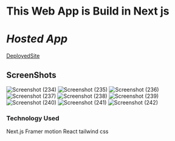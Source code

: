 # This Web App is Build in Next js

# ***Hosted App***
[DeployedSite](https://64d907c3aee17330c78eff62--peppy-chimera-b2544c.netlify.app/)

## ScreenShots
![Screenshot (234)](https://github.com/Mrinal-xx-Singha/MrinalsMetaverse/assets/100140781/fd98265f-da24-4c3a-8bdf-2f22a740d4d7)
![Screenshot (235)](https://github.com/Mrinal-xx-Singha/MrinalsMetaverse/assets/100140781/05b69817-ed14-4715-b4f3-d898a2003dc1)
![Screenshot (236)](https://github.com/Mrinal-xx-Singha/MrinalsMetaverse/assets/100140781/ff13eca7-c81a-4187-a132-0b3df43fade9)
![Screenshot (237)](https://github.com/Mrinal-xx-Singha/MrinalsMetaverse/assets/100140781/76fff681-d75d-4047-9858-311838c95f0f)
![Screenshot (238)](https://github.com/Mrinal-xx-Singha/MrinalsMetaverse/assets/100140781/5f9fdd76-7fcc-4196-bb59-afdfd94d3230)
![Screenshot (239)](https://github.com/Mrinal-xx-Singha/MrinalsMetaverse/assets/100140781/fa26ae0a-5ecb-4ff7-bc78-eb56664edc26)
![Screenshot (240)](https://github.com/Mrinal-xx-Singha/MrinalsMetaverse/assets/100140781/1e811e2e-3a56-40cb-8abf-41cb853049b3)
![Screenshot (241)](https://github.com/Mrinal-xx-Singha/MrinalsMetaverse/assets/100140781/a3421b65-096f-4e0d-917c-57ba9c84643d)
![Screenshot (242)](https://github.com/Mrinal-xx-Singha/MrinalsMetaverse/assets/100140781/3bccb927-8a9d-42a1-b55f-f91cdfd4a5a0)


### Technology Used
Next.js
Framer motion
React
tailwind css


